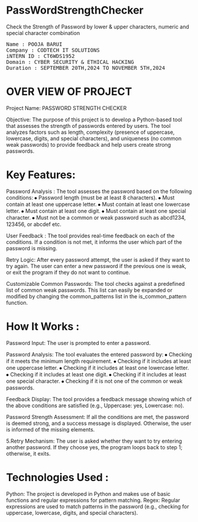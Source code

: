 # PassWordStrengthChecker
Check the Strength of Password by lower &amp; upper characters, numeric and special character combination

<pre>
Name : POOJA BARUI
Company : CODTECH IT SOLUTIONS
iNTERN ID : CT6WDS1952
Domain : CYBER SECURITY & ETHICAL HACKING
Duration : SEPTEMBER 20TH,2024 TO NOVEMBER 5TH,2024
</pre>


# OVER VIEW OF PROJECT

Project Name: PASSWORD STRENGTH CHECKER

Objective: The purpose of this project is to develop a Python-based tool that assesses the strength of passwords entered by users. The tool analyzes factors such as length, complexity (presence of uppercase, lowercase, digits, and special characters), and uniqueness (no common weak passwords) to provide feedback and help users create strong passwords.

# Key Features:

Password Analysis : The tool assesses the password based on the following conditions: ⦁ Password length (must be at least 8 characters). ⦁ Must contain at least one uppercase letter. ⦁ Must contain at least one lowercase letter. ⦁ Must contain at least one digit. ⦁ Must contain at least one special character. ⦁ Must not be a common or weak password such as abcd1234, 123456, or abcdef etc.

User Feedback : The tool provides real-time feedback on each of the conditions. If a condition is not met, it informs the user which part of the password is missing.

Retry Logic: After every password attempt, the user is asked if they want to try again. The user can enter a new password if the previous one is weak, or exit the program if they do not want to continue.

Customizable Common Passwords: The tool checks against a predefined list of common weak passwords. This list can easily be expanded or modified by changing the common_patterns list in the is_common_pattern function.

# How It Works :

Password Input: The user is prompted to enter a password.

Password Analysis: The tool evaluates the entered password by: ⦁ Checking if it meets the minimum length requirement. ⦁ Checking if it includes at least one uppercase letter. ⦁ Checking if it includes at least one lowercase letter. ⦁ Checking if it includes at least one digit. ⦁ Checking if it includes at least one special character. ⦁ Checking if it is not one of the common or weak passwords.

Feedback Display: The tool provides a feedback message showing which of the above conditions are satisfied (e.g., Uppercase: yes, Lowercase: no).

Password Strength Assessment: If all the conditions are met, the password is deemed strong, and a success message is displayed. Otherwise, the user is informed of the missing elements.

5.Retry Mechanism: The user is asked whether they want to try entering another password. If they choose yes, the program loops back to step 1; otherwise, it exits.

# Technologies Used :

Python: The project is developed in Python and makes use of basic functions and regular expressions for pattern matching. Regex: Regular expressions are used to match patterns in the password (e.g., checking for uppercase, lowercase, digits, and special characters).
